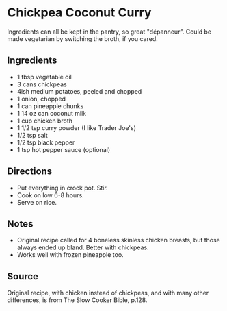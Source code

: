 # Chickpea Coconut Curry

Ingredients can all be kept in the pantry, so great "dépanneur".
Could be made vegetarian by switching the broth, if you cared.

## Ingredients

* 1 tbsp vegetable oil
* 3 cans chickpeas
* 4ish medium potatoes, peeled and chopped
* 1 onion, chopped
* 1 can pineapple chunks
* 1 14 oz can coconut milk
* 1 cup chicken broth
* 1 1/2 tsp curry powder (I like Trader Joe's)
* 1/2 tsp salt
* 1/2 tsp black pepper
* 1 tsp hot pepper sauce (optional)

## Directions

* Put everything in crock pot. Stir.
* Cook on low 6-8 hours.
* Serve on rice.

## Notes

* Original recipe called for 4 boneless skinless chicken breasts, but
  those always ended up bland. Better with chickpeas.
* Works well with frozen pineapple too.

## Source

Original recipe, with chicken instead of chickpeas, and with many other
differences, is from The Slow Cooker Bible, p.128.
